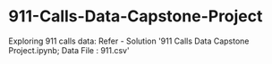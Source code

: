 # 911-Calls-Data-Capstone-Project
Exploring 911 calls data: Refer - Solution '911 Calls Data Capstone Project.ipynb; Data File : 911.csv'
